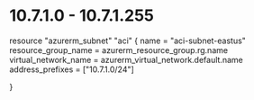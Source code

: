 # 10.7.1.0 - 10.7.1.255
resource "azurerm_subnet" "aci" {
  name                 = "aci-subnet-eastus"
  resource_group_name  = azurerm_resource_group.rg.name
  virtual_network_name = azurerm_virtual_network.default.name
  address_prefixes     = ["10.7.1.0/24"]

}